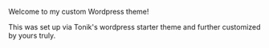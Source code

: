 Welcome to my custom Wordpress theme!

This was set up via Tonik's wordpress starter theme and further customized by yours truly.